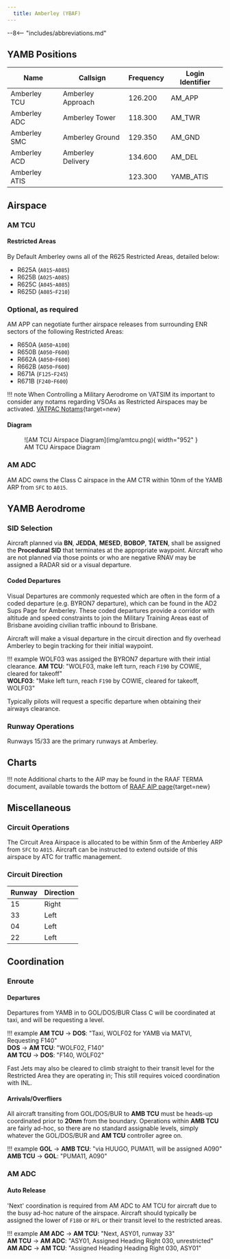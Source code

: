 ```yaml
---
  title: Amberley (YBAF)
---
```


--8<-- "includes/abbreviations.md"

## YAMB Positions

| Name               | Callsign       | Frequency        | Login Identifier              |
| ------------------ | -------------- | ---------------- | --------------------------------------|
| Amberley TCU   | Amberley Approach   | 126.200        | AM_APP                                   |
| Amberley ADC    | Amberley Tower  | 118.300         | AM_TWR        |
| Amberley SMC    | Amberley Ground  | 129.350      | AM_GND        |
| Amberley ACD    | Amberley Delivery  | 134.600         | AM_DEL       |
| Amberley ATIS    |   | 123.300         | YAMB_ATIS       |



## Airspace
### AM TCU
#### Restricted Areas
By Default Amberley owns all of the R625 Restricted Areas, detailed below:

- R625A (`A015`-`A085`)  
- R625B (`A025`-`A085`)  
- R625C (`A045`-`A085`)  
- R625D (`A085`-`F210`)  

### Optional, as required
AM APP can negotiate further airspace releases from surrounding ENR sectors of the following Restricted Areas:

- R650A (`A050`-`A100`)  
- R650B (`A050`-`F600`)  
- R662A (`A050`-`F600`)  
- R662B (`A050`-`F600`)  
- R671A (`F125`-`F245`)  
- R671B (`F240`-`F600`)

!!! note
    When Controlling a Military Aerodrome on VATSIM its important to consider any notams regarding VSOAs as Restricted Airspaces may be activated. [VATPAC Notams](https://vatpac.org/publications/notam){target=new}

#### Diagram

<figure markdown>
![AM TCU Airspace Diagram](img/amtcu.png){ width="952" }
  <figcaption>AM TCU Airspace Diagram</figcaption>
</figure>

### AM ADC
AM ADC owns the Class C airspace in the AM CTR within 10nm of the YAMB ARP from `SFC` to `A015`. 


## YAMB Aerodrome

### SID Selection
Aircraft planned via **BN**, **JEDDA**, **MESED**, **BOBOP**, **TATEN**, shall be assigned the **Procedural SID** that terminates at the appropriate waypoint.
Aircraft who are not planned via those points or who are negative RNAV may be assigned a RADAR sid or a visual departure. 

#### Coded Departures
Visual Departures are commonly requested which are often in the form of a coded departure (e.g. BYRON7 departure), which can be found in the AD2 Sups Page for Amberley. These coded departures provide a corridor with altitude and speed constraints to join the Military Training Areas east of Brisbane avoiding civilian traffic inbound to Brisbane. 

Aircraft will make a visual departure in the circuit direction and fly overhead Amberley to begin tracking for their initial waypoint.

!!! example
    WOLF03 was assiged the BYRON7 departure with their intial clearance. 
    **AM TCU**: "WOLF03, make left turn, reach `F190` by COWIE, cleared for takeoff"  
    **WOLF03**: "Make left turn, reach `F190` by COWIE, cleared for takeoff, WOLF03"  

Typically pilots will request a specific departure when obtaining their airways clearance.

### Runway Operations
Runways 15/33 are the primary runways at Amberley. 

## Charts
!!! note
    Additional charts to the AIP may be found in the RAAF TERMA document, available towards the bottom of [RAAF AIP page](https://ais-af.airforce.gov.au/australian-aip){target=new}

## Miscellaneous
### Circuit Operations
The Circuit Area Airspace is allocated to be within 5nm of the Amberley ARP from `SFC` to `A015`. Aircraft can be instructed to extend outside of this airspace by ATC for traffic management.

### Circuit Direction
| Runway | Direction |
| ------ | ----------|
| 15     | Right  |
| 33     | Left |
| 04     | Left |
| 22     | Left |



## Coordination
### Enroute
#### Departures
Departures from YAMB in to GOL/DOS/BUR Class C will be coordinated at taxi, and will be requesting a level.

!!! example
    <span class="coldline">**AM TCU** -> **DOS**</span>: "Taxi, WOLF02 for YAMB via MATVI, Requesting F140"  
    <span class="coldline">**DOS** -> **AM TCU**</span>: "WOLF02, F140"  
    <span class="coldline">**AM TCU** -> **DOS**</span>: "F140, WOLF02"  

Fast Jets may also be cleared to climb straight to their transit level for the Restricted Area they are operating in; This still requires voiced coordination with INL.

#### Arrivals/Overfliers
All aircraft transiting from GOL/DOS/BUR to **AMB TCU** must be heads-up coordinated prior to **20nm** from the boundary. Operations within **AMB TCU** are fairly ad-hoc, so there are no standard assignable levels, simply whatever the GOL/DOS/BUR and **AM TCU** controller agree on.

!!! example
    <span class="hotline">**GOL** -> **AMB TCU**</span>: "via HUUGO, PUMA11, will be assigned A090"  
    <span class="hotline">**AMB TCU** -> **GOL**</span>: "PUMA11, A090"  



### AM ADC
#### Auto Release  

'Next' coordination is required from AM ADC to AM TCU for aircraft due to the busy ad-hoc nature of the airspace. Aircraft should typically be assigned the lower of `F180` or `RFL` or their transit level to the restricted areas. 

!!! example
    <span class="hotline">**AM ADC** -> **AM TCU**</span>: "Next, ASY01, runway 33"  
    <span class="hotline">**AM TCU** -> **AM ADC**</span>: "ASY01, Assigned Heading Right 030, unrestricted"  
    <span class="hotline">**AM ADC** -> **AM TCU**</span>: "Assigned Heading Heading Right 030, ASY01"  